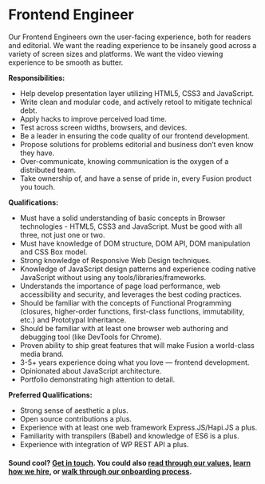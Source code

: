 # Frontend Engineer

Our Frontend Engineers own the user-facing experience, both for readers and editorial. We want the reading experience to be insanely good across a variety of screen sizes and platforms. We want the video viewing experience to be smooth as butter.

**Responsibilities:**
- Help develop presentation layer utilizing HTML5, CSS3 and JavaScript.
- Write clean and modular code, and actively retool to mitigate technical debt.
- Apply hacks to improve perceived load time.
- Test across screen widths, browsers, and devices.
- Be a leader in ensuring the code quality of our frontend development.
- Propose solutions for problems editorial and business don’t even know they have.
- Over-communicate, knowing communication is the oxygen of a distributed team.
- Take ownership of, and have a sense of pride in, every Fusion product you touch.

**Qualifications:**
- Must have a solid understanding of basic concepts in Browser technologies - HTML5, CSS3
  and JavaScript. Must be good with all three, not just one or two.
- Must have knowledge of DOM structure, DOM API, DOM manipulation and CSS Box model.
- Strong knowledge of Responsive Web Design techniques.
- Knowledge of JavaScript design patterns and experience coding native JavaScript without
  using any tools/libraries/frameworks.
- Understands the importance of page load performance, web accessibility and security, and leverages the best coding practices.
- Should be familiar with the concepts of Functional Programming (closures, higher-order
  functions, first-class functions, immutability, etc.) and Prototypal Inheritance.
- Should be familiar with at least one browser web authoring and debugging tool (like DevTools
  for Chrome).
- Proven ability to ship great features that will make Fusion a world-class media brand.
- 3-5+ years experience doing what you love — frontend development.
- Opinionated about JavaScript architecture.
- Portfolio demonstrating high attention to detail.

**Preferred Qualifications:**
- Strong sense of aesthetic a plus.
- Open source contributions a plus.
- Experience with at least one web framework Express.JS/Hapi.JS a plus.
- Familiarity with transpilers (Babel) and knowledge of ES6 is a plus.
- Experience with integration of WP REST API a plus.

#### Sound cool? [Get in touch](mailto:tech-jobs@fusion.net). You could also [read through our values](https://github.com/fusioneng/tech-docs/blob/master/team-culture/values.md), [learn how we hire](https://github.com/fusioneng/tech-docs/blob/master/team-culture/how-we-hire.md), or [walk through our onboarding process](https://github.com/fusioneng/tech-docs/blob/master/team-culture/onboarding.md).
